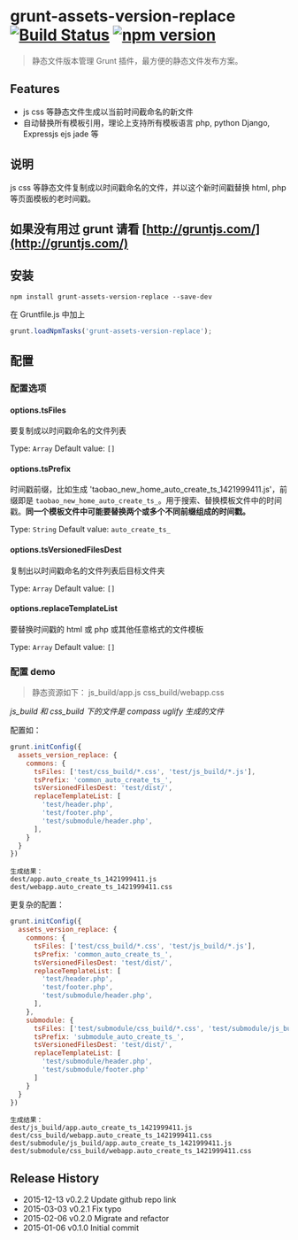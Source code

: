 # grunt-assets-version-replace  [![Build Status](https://travis-ci.org/Black-Mirror/grunt-assets-version-replace.svg?branch=master)](https://travis-ci.org/Black-Mirror/grunt-assets-version-replace) [![npm version](https://badge.fury.io/js/grunt-assets-version-replace.svg)](http://badge.fury.io/js/grunt-assets-version-replace)

> 静态文件版本管理 Grunt 插件，最方便的静态文件发布方案。

## Features

- js css 等静态文件生成以当前时间截命名的新文件
- 自动替换所有模板引用，理论上支持所有模板语言 php, python Django, Expressjs ejs jade 等


## 说明

js css 等静态文件复制成以时间戳命名的文件，并以这个新时间戳替换 html, php 等页面模板的老时间戳。

## 如果没有用过 grunt 请看 [http://gruntjs.com/](http://gruntjs.com/)

## 安装


```shell
npm install grunt-assets-version-replace --save-dev
```

在 Gruntfile.js 中加上

```js
grunt.loadNpmTasks('grunt-assets-version-replace');
```

## 配置

### 配置选项

#### options.tsFiles

要复制成以时间戳命名的文件列表

Type: `Array`
Default value: `[]`


#### options.tsPrefix

时间戳前缀，比如生成 'taobao_new_home_auto_create_ts_1421999411.js'，前缀即是 `taobao_new_home_auto_create_ts_`。用于搜索、替换模板文件中的时间戳。**同一个模板文件中可能要替换两个或多个不同前缀组成的时间戳。**

Type: `String`
Default value: `auto_create_ts_`


#### options.tsVersionedFilesDest

复制出以时间戳命名的文件列表后目标文件夹

Type: `Array`
Default value: `[]`


#### options.replaceTemplateList

要替换时间戳的 html 或 php 或其他任意格式的文件模板

Type: `Array`
Default value: `[]`


### 配置 demo

> 静态资源如下：
    js_build/app.js
    css_build/webapp.css

*js_build 和 css_build 下的文件是 compass uglify 生成的文件*

配置如：

```js
grunt.initConfig({
  assets_version_replace: {
    commons: {
      tsFiles: ['test/css_build/*.css', 'test/js_build/*.js'],
      tsPrefix: 'common_auto_create_ts_',
      tsVersionedFilesDest: 'test/dist/',
      replaceTemplateList: [
        'test/header.php',
        'test/footer.php',
        'test/submodule/header.php',
      ],
    }
  }
})
```


    生成结果：
    dest/app.auto_create_ts_1421999411.js
    dest/webapp.auto_create_ts_1421999411.css


更复杂的配置：

```js
grunt.initConfig({
  assets_version_replace: {
    commons: {
      tsFiles: ['test/css_build/*.css', 'test/js_build/*.js'],
      tsPrefix: 'common_auto_create_ts_',
      tsVersionedFilesDest: 'test/dist/',
      replaceTemplateList: [
        'test/header.php',
        'test/footer.php',
        'test/submodule/header.php',
      ],
    },
    submodule: {
      tsFiles: ['test/submodule/css_build/*.css', 'test/submodule/js_build/*.js'],
      tsPrefix: 'submodule_auto_create_ts_',
      tsVersionedFilesDest: 'test/dist/',
      replaceTemplateList: [
        'test/submodule/header.php',
        'test/submodule/footer.php'
      ]
    }
  }
})
```


    生成结果：
    dest/js_build/app.auto_create_ts_1421999411.js
    dest/css_build/webapp.auto_create_ts_1421999411.css
    dest/submodule/js_build/app.auto_create_ts_1421999411.js
    dest/submodule/css_build/webapp.auto_create_ts_1421999411.css



## Release History

* 2015-12-13   v0.2.2   Update github repo link
* 2015-03-03   v0.2.1   Fix typo
* 2015-02-06   v0.2.0   Migrate and refactor
* 2015-01-06   v0.1.0   Initial commit
